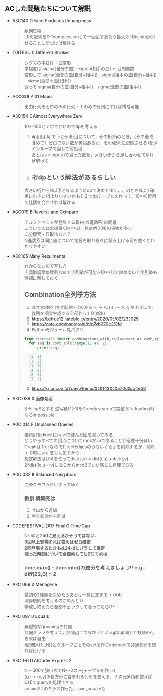 ## ACした問題たちについて解説

* ABC140 D Face Produces Unhappiness
    > 数列圧縮 <br>
    > LRの配列を0-1compressionして一回回すあたり最大2つDisjointが消せることに気づけば解ける

* TOITESU C Different Strokes
    > シグマの中抜け・式変形 <br>
    > 幸福度は sigma(自分の皿) - sigma(相手の皿) <- 目的関数 <br>
    > 変形して sigma(全部の皿[自分+相手]) - sigma(相手の皿[自分+相手]) - sigma(全部の皿[相手]) <br>
    > 従って sigma(自分の皿[自分+相手]) - sigma(全部の皿[相手])

* AGC038 A 01 Matrix
    > 出力行列をゼロのみの行列・１のみの行列にすれば構成可能　<br>

* ABC154 E Almost Everywhere Zero
    > 10**100とアホでかいのでdpを考える <br>
    > 1.    dp[i][j][k] で下からi桁目について，その桁がjのとき，（そのj桁を含めて）ゼロでない数が何個あるか，をdp配列に記憶させる iをメインループで回して前処理 <br>
    > あとはs = input()で貰った数を，大きい桁から足し合わせてゆけば解ける <br>
    > 2.   ## 桁dpという解法があるらしい <br>
    > 大きい桁からN以下となるようにdpで決めてゆく，このときNより確実に小さい/Nより小さいかもで２つdpテーブルを作って，10**0桁目で辻褄を合わせれば解ける <br>

* AGC019 B Reverse and Compare
    > アルファベットが登場する系(-> N進数系)の問題 <br>
    > こういうのは全探索O(N**2)，想定解O(N)の場合が多い <br>
    > 二分探索・尺取法など？<br>
    > N進数系は同じ値について接続を取り段々に積み上げる図を書くとわかりやすい <br>

* ABC165 Many Requiments
    > わからないので写した <br>
    > 広義単調増加数列なので全列挙が可能->10**10で諦めないで全列挙も候補に残しておく <br>
    > ## Combination全列挙方法
    > 1. 長さ1の数列(初期状態= {1})からi\>j => A_{i} \>= A_{j}を利用して，数列を順次生成する全部作ってO(nCk) <br>
    > 1. https://betrue12.hateblo.jp/entry/2020/05/02/233025
    > 1. https://note.com/nanigashi/n/n7cb379e2f3fd
    > 2. Pythonモジュール丸パクリ
    > ```python
    > from itertools import combinations_with_replacement as comb_rplc
    >   for seq in comb_rplc(range(1, 4), 2):
    >       print(seq)
    >
    >   (1, 1)
    >   (1, 2)
    >   (1, 3)
    >   (2, 2)
    >   (2, 3)
    >   (3, 3)
    > ```
    > 2. https://qiita.com/u2dayo/items/386142030a70d2db4e58

* ABC 039 D 画像処理
    > S->ImgSとする
    > 逆写像f^(-1)をGreedy searchで実装
    > S != Inv(ImgS)ならImpossible

* AGC 014 B Unplanned Queries
    > 接続辺をdirectに(u,v)で結んだ図を書いてみる <br>
    > どうやらすべての頂点についてrankが2nであることが必要十分ぽい <br>
    > GraphはTreeなのでDirectEdgesのうちいくらかを削除するが，削除する際にいい感じに回るから．<br>
    > 想定解法はLCAを使ってdist(u,v) = dist(r,u) + dist(r,v) - 2*dist(lc,u==v)になるからmod2でいい感じに処理できる <br>

* AGC 032 B Balanced Neighbors
    > 完全グラフからけずってゆく <br>
    > ### 教訓 構築系は
    > 1.    ゼロから追加
    > 2.    完全状態から削減

* CODEFESTIVAL 2017 Final C Time Gap
    > N~50と2**50に見えるがそうではない．<br>
    > 3回以上登場すれば答えはゼロ確定 <br>
    > 2回登場するときもd,24-dにバラして確定 <br>
    > 残った時刻について全探索しても2**12で余裕 <br>
    > ### time.max() - time.min()の差分を考えましょう!! e.g.: diff(22,0) = 2 <br>

* ARC 069 D Menagerie
    > 最初の2種類を決めたらあとは一意に定まる-> O(4) <br>
    > 演算規則を考えるのがめんどい <br>
    > 構成し終えたら全部チェックして合ってたらOK <br>

* ARC 097 D Equals
    > 典型的なgroupingの問題 <br>
    > 無向グラフを考えて，無向辺でつながっているgroup同士で数値の行き来は自由 <br>
    > 理想形({1,,,N})とグループごとでのsetを作りintersectで共通部分を取れば行ける <br>

* ABC 1-6 D AtCoder Express 2
    > N ~ 500で狭いのでN**2のi->jテーブルを作って<br>
    > (i,j) -> (x,y)の長方形に含まれる列車を数える，２次元累積和使えばO(1)でqueryを処理できる <br>
    > accum2Dのクラス作った，sum_squareも <br>

